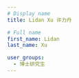 ```yaml
---
# Display name
title: Lidan Xu 许力丹

# Full name
first_name: Lidan
last_name: Xu

user_groups:
  - 博士研究生
---
```

